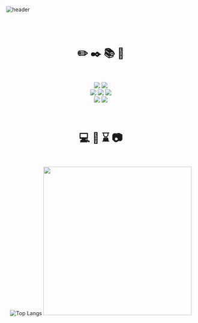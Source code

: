 ##

![header](https://capsule-render.vercel.app/api?type=waving&color=gradient&height=200&animation=fadeIn&section=footer&text=⚪️ChmhGitHub⚫️&fontAlign=50&fontColor=#ff0000)

<div align = center>

<br><br>
# :pencil2: :black_nib: :books: :notebook_with_decorative_cover:
<br>


  <img src="https://img.shields.io/badge/html5-E34F26?style=for-the-badge&logo=html5&logoColor=white"> <img src="https://img.shields.io/badge/oracle-F80000?style=for-the-badge&logo=oracle&logoColor=white"> 
 <br> <img src="https://img.shields.io/badge/java-007396?style=for-the-badge&logo=java&logoColor=white"> <img src="https://img.shields.io/badge/css-1572B6?style=for-the-badge&logo=css3&logoColor=white"> <img src="https://img.shields.io/badge/spring-6DB33F?style=for-the-badge&logo=spring&logoColor=white">
<br><img src="https://img.shields.io/badge/React-61DAFB?style=flat&logo=React&logoColor=white"/>
<img src="https://img.shields.io/badge/JavaScript-F7DF1E?style=flat&logo=JavaScript&logoColor=white"/>

<br>

# :computer: :iphone: :hourglass: :camera:
<br>

![Top Langs](https://github-readme-stats.vercel.app/api/top-langs/?username=audelahd&layout=compact&theme=dark)
<img src = "https://github-readme-stats.vercel.app/api?username=audelahd&show_icons=true&theme=radical" width="395">


</div>
